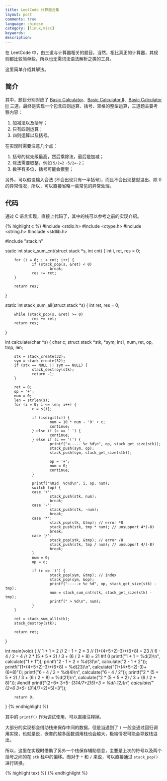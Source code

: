 ```yaml
---
title: LeetCode 计算器合集
layout: post
comments: true
language: chinese
category: [linux,misc]
keywords:
description:
---
```


在 LeetCode 中，由三道与计算器相关的题目，当然，相比真正的计算器，其规则都比较简单些，所以也无需词法语法解析之类的工具。

这里简单介绍其解法。

<!-- more -->

## 简介

其中，题目分别对应了 [Basic Calculator](https://leetcode.com/problems/basic-calculator/)、[Basic Calculator II](https://leetcode.com/problems/basic-calculator-ii/)、[Basic Calculator III](https://leetcode.com/problems/basic-calculator-iii/) 三道。最终是实现一个包含四则运算、括号、空格的整型运算，三道题主要考察内容：

1. 加减法以及括号；
2. 只有四则运算；
3. 四则运算以及括号。

在实现时需要注意几个点：

1. 括号的优先级最高，然后乘除法，最后是加减；
2. 除法需要取整，例如 `5/2=2` `-5/2=-2`；
3. 数字有多位，括号可能会嵌套；

另外，可以假设输入合法 (不会出现只有一半括号)，而且不会出现整型溢出、除 0 的异常情况，所以，可以直接省略一些常见的异常处理。

## 代码

通过 C 语言实现，直接上代码了，其中的栈可以参考之前的实现介绍。

{% highlight c %}
#include <stdio.h>
#include <ctype.h>
#include <string.h>
#include <stdlib.h>

#include "stack.h"

static int stack_sum_cnt(struct stack *s, int cnt)
{
        int i, ret, res = 0;

        for (i = 0; i < cnt; i++) {
                if (stack_pop(s, &ret) < 0)
                        break;
                res += ret;
        }

        return res;
}

static int stack_sum_all(struct stack *s)
{
        int ret, res = 0;

        while (stack_pop(s, &ret) >= 0)
                res += ret;
        return res;
}

int calculate(char *s) {
        char c;
        struct stack *stk, *sym;
        int i, num, ret, op, tmp, len;

        stk = stack_create(32);
        sym = stack_create(32);
        if (stk == NULL || sym == NULL) {
                stack_destroy(stk);
                return -1;
        }

        ret = 0;
        op = '+';
        num = 0;
        len = strlen(s);
        for (i = 0; i <= len; i++) {
                c = s[i];

                if (isdigit(c)) {
                        num = 10 * num - '0' + c;
                        continue;
                } else if (c == ' ') {
                        continue;
                } else if (c == '(') {
                        printf("<----- %c %d\n", op, stack_get_size(stk));
                        stack_push(sym, op);
                        stack_push(sym, stack_get_size(stk));

                        op = '+';
                        num = 0;
                        continue;
                }

                printf("%02d  %c%d\n", i, op, num);
                switch (op) {
                case '+':
                        stack_push(stk, num);
                        break;
                case '-':
                        stack_push(stk, -num);
                        break;
                case '*':
                        stack_pop(stk, &tmp); // error *8
                        stack_push(stk, tmp * num); // unsupport 4*(-8)
                        break;
                case '/':
                        stack_pop(stk, &tmp); // error /8
                        stack_push(stk, tmp / num); // unsupport 4/(-8)
                        break;
                }
                num = 0;
                op = c;

                if (c == ')') {
                        stack_pop(sym, &tmp); // index
                        stack_pop(sym, &op);
                        printf("-----> %c %d", op, stack_get_size(stk) - tmp);
                        num = stack_sum_cnt(stk, stack_get_size(stk) - tmp);
                        printf(" > %d\n", num);
                }
        }

        ret = stack_sum_all(stk);
        stack_destroy(stk);

        return ret;
}

int main(void)
{
        // 1 + 1 = 2
        // 2 - 1 + 2 = 3
        // (1+(4+5+2)-3)+(6+8) = 23
        // 6 - 4 / 2 = 4
        // 2 * (5 + 5 * 2) / 3 + (6 / 2 + 8) = 21
#if 0
        printf("1 + 1 = %d(2)\n", calculate("1 + 1"));
        printf("2 - 1 + 2 = %d(3)\n", calculate("2 - 1 + 2"));
        printf("(1+(4+5+2)-3)+(6+8) = %d(23)\n", calculate("(1+(4+5+2)-3)+(6+8)"));
        printf("6 - 4 / 2 = %d(4)\n", calculate("6 - 4 / 2"));
        printf("2 * (5 + 5 * 2) / 3 + (6 / 2 + 8) = %d(21)\n", calculate("2 * (5 + 5 * 2) / 3 + (6 / 2 + 8)"));
#endif
        printf("(2+6* 3+5- (3*14/7+2)*5)+3 = %d(-12)\n", calculate("(2+6* 3+5- (3*14/7+2)*5)+3"));

        return 0;
}
{% endhighlight %}

其中的 `printf()` 作为调试使用，可以直接注释掉。

大部分的实现都会借助栈来保存中间的数据，但是当遇到了 `(` 一般会通过回归调用实现，也就是说，嵌套的越多函数调用栈也会越大，极端情况可能会导致栈溢出。

所以，这里在实现时借助了另外一个栈保存辅助信息，主要是上次的符号以及两个括号之间的在 `stk` 栈中的偏移。而对于 `*` 和 `/` 来说，可以直接通过 `stack_pop()` 进行转换。

{% highlight text %}
{% endhighlight %}
